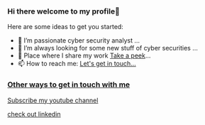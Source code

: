 ### Hi there welcome to my profile👋


Here are some ideas to get you started:

- 🔭 I’m passionate cyber security analyst ...
- 👯 I’m always looking for some new stuff of cyber securities ...
- 💬 Place where I share my work [Take a peek](https://www.youtube.com/channel/UCWfGrDwkZrWpePRlwif-QMQ)...
- 📫 How to reach me: <a href="https://rushabhhub.com/">Let's get in touch...
  
 ### Other ways to get in touch with me
 
[Subscribe my youtube channel](https://www.youtube.com/channel/UCWfGrDwkZrWpePRlwif-QMQ)
 
[check out linkedin](www.linkedin.com/in/rushabh1998)

